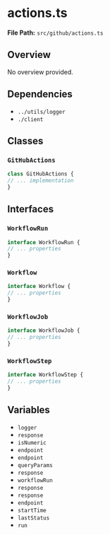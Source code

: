 # actions.ts

**File Path:** `src/github/actions.ts`

## Overview

No overview provided.

## Dependencies

- `../utils/logger`
- `./client`

## Classes

### `GitHubActions`

```typescript
class GitHubActions {
// ... implementation
}
```

## Interfaces

### `WorkflowRun`

```typescript
interface WorkflowRun {
// ... properties
}
```

### `Workflow`

```typescript
interface Workflow {
// ... properties
}
```

### `WorkflowJob`

```typescript
interface WorkflowJob {
// ... properties
}
```

### `WorkflowStep`

```typescript
interface WorkflowStep {
// ... properties
}
```

## Variables

- `logger`
- `response`
- `isNumeric`
- `endpoint`
- `endpoint`
- `queryParams`
- `response`
- `workflowRun`
- `response`
- `response`
- `endpoint`
- `startTime`
- `lastStatus`
- `run`

